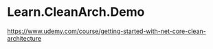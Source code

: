 # Learn.CleanArch.Demo
https://www.udemy.com/course/getting-started-with-net-core-clean-architecture
